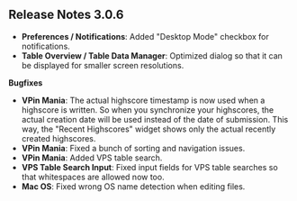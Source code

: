 ## Release Notes 3.0.6

- **Preferences / Notifications**: Added "Desktop Mode" checkbox for notifications.
- **Table Overview / Table Data Manager**: Optimized dialog so that it can be displayed for smaller screen resolutions.

**Bugfixes**

- **VPin Mania**: The actual highscore timestamp is now used when a highscore is written. So when you synchronize your highscores, the actual creation date will be used instead of the date of submission. This way, the "Recent Highscores" widget shows only the actual recently created highscores.
- **VPin Mania**: Fixed a bunch of sorting and navigation issues.
- **VPin Mania**: Added VPS table search.
- **VPS Table Search Input**: Fixed input fields for VPS table searches so that whitespaces are allowed now too.
- **Mac OS**: Fixed wrong OS name detection when editing files.